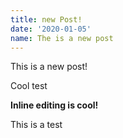 ```yaml
---
title: new Post!
date: '2020-01-05'
name: The is a new post
---
```

This is a new post!

Cool test

**Inline editing is cool!**

This is a test